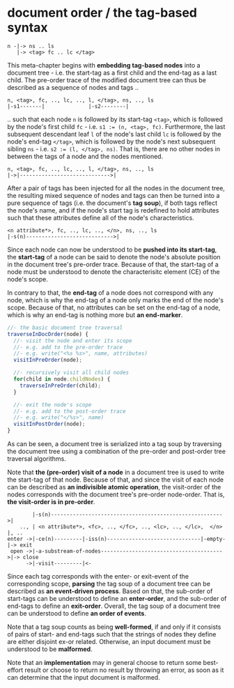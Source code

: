 
# document order / the tag-based syntax

```
n -|-> ns .. ls
   |-> <tag> fc .. lc </tag>
```

This meta-chapter begins with **embedding tag-based nodes** into a document
tree - i.e. the start-tag as a first child and the end-tag as a last child.
The pre-order trace of the modified document tree can thus be described as
a sequence of nodes and tags ..

```
n, <tag>, fc, .., lc, .., l, </tag>, ns, .., ls
|-s1-------|              |-s2--------|
```

.. such that each node `n` is followed by its start-tag `<tag>`, which is
followed by the node's first child `fc` - i.e. `s1 := (n, <tag>, fc)`.
Furthermore, the last subsequent descendant leaf `l` of the node's last
child `lc` is followed by the node's end-tag `</tag>`, which is followed
by the node's next subsequent sibling `ns` - i.e. `s2 := (l, </tag>, ns)`.
That is, there are no other nodes in between the tags of a node and the
nodes mentioned.

```
n, <tag>, fc, .., lc, .., l, </tag>, ns, .., ls
|->|----------------------------->|
```

After a pair of tags has been injected for all the nodes in the document tree,
the resulting mixed sequence of nodes and tags can then be turned into a pure
sequence of tags (i.e. the document's **tag soup**), if both tags reflect the
node's name, and if the node's start tag is redefined to hold attributes such
that these attributes define all of the node's characteristics.

```
<n attribute*>, fc, .., lc, .., </n>, ns, .., ls
|-s(n)---------------------------->|
```

Since each node can now be understood to be **pushed into its start-tag**,
the **start-tag** of a node can be said to denote the node's absolute position
in the document tree's pre-order trace. Because of that, the start-tag of a
node must be understood to denote the characterisitc element (CE) of the node's
scope.

In contrary to that, the **end-tag** of a node does not correspond with any
node, which is why the end-tag of a node only marks the end of the node's
scope. Because of that, no attributes can be set on the end-tag of a node,
which is why an end-tag is nothing more but **an end-marker**.

```js
//- the basic document tree traversal
traverseInDocOrder(node) {
  //- visit the node and enter its scope
  //- e.g. add to the pre-order trace
  //- e.g. write("<%s %s>", name, attributes)
  visitInPreOrder(node);

  //- recursively visit all child nodes
  for(child in node.childNodes) {
    traverseInPreOrder(child);
  }

  //- exit the node's scope
  //- e.g. add to the post-order trace
  //- e.g. write("</%s>", name)
  visitInPostOrder(node);
}
```

As can be seen, a document tree is serialized into a tag soup by traversing
the document tree using a combination of the pre-order and post-order tree
traversal algorithms.

Note that **the (pre-order) visit of a node** in a document tree is used to
write the start-tag of that node. Because of that, and since the visit of each
node can be described as **an indivisible atomic operation**, the visit-order
of the nodes corresponds with the document tree's pre-order node-order. That
is, **the visit-order is in pre-order**.

```
        |-s(n)------------------------------------------------------->|
    .., | <n attribute*>, <fc>, .., </fc>, .., <lc>, .., </lc>,  </n> |, ..
enter ->|-ce(n)---------|-iss(n)------------------------------|-empty-|-> exit
 open ->|-a-substream-of-nodes--------------------------------------->|-> close
      ->|-visit---------|<-
```

Since each tag corresponds with the enter- or exit-event of the corresponding
scope, **parsing** the tag soup of a document tree can be described as
**an event-driven process**. Based on that, the sub-order of start-tags can
be understood to define an **enter-order**, and the sub-order of end-tags to
define an **exit-order**. Overall, the tag soup of a document tree can be
understood to define **an order of events**.

Note that a tag soup counts as being **well-formed**, if and only if it consists
of pairs of start- and end-tags such that the strings of nodes they define are
either disjoint ex-or related. Otherwise, an input document must be understood
to be **malformed**.

Note that an **implementation** may in general choose to return some best-effort
result or choose to return no result by throwing an error, as soon as it can
determine that the input document is malformed.
